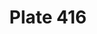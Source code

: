 ---
pid: '416'
an: '11'
title: Plate 416
rev_year: 
_date: 2 octobre 1802
caption: Chevelure à demi Découverte.
translation: Half-covered hairstyle. (?)
student: Emily Cormack
keywords: "[ Chevelure ]"
permalink: /plates/416/
layout: plate-page
---